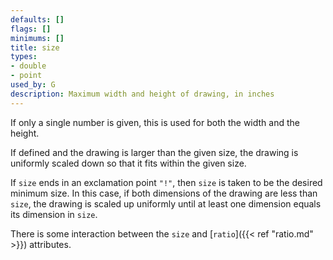 ```yaml
---
defaults: []
flags: []
minimums: []
title: size
types:
- double
- point
used_by: G
description: Maximum width and height of drawing, in inches
---
```


If only a single number is given, this is used for both the width
and the height.

If defined and the drawing is larger than the given size, 
the drawing is uniformly scaled down so that it fits within the given size.

If `size` ends in an exclamation point `"!"`, then `size` is taken to be the
desired minimum size. In this case, if both dimensions of the drawing are
less than `size`, the drawing is scaled up uniformly until at least one
dimension equals its dimension in `size`.

There is some interaction between the `size` and [`ratio`]({{< ref "ratio.md" >}})
attributes.
